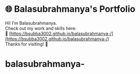 # 🌐 Balasubrahmanya's Portfolio

Hi! I'm Balasubrahmanya.  
Check out my work and skills here:  
🔗 [https://bsubba3002.github.io/balasubrahmanya-/](https://bsubba3002.github.io/balasubrahmanya-/)  
Thanks for visiting! 👋
# balasubrahmanya-
